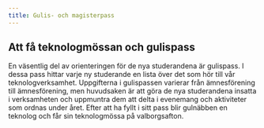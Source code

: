 ```yaml
---
title: Gulis- och magisterpass
---
```

## Att få teknologmössan och gulispass

En väsentlig del av orienteringen för de nya studerandena är gulispass. I dessa pass hittar varje ny studerande en lista över det som hör till vår teknologverksamhet. Uppgifterna i gulispassen varierar från ämnesförening till ämnesförening, men huvudsaken är att göra de nya studerandena insatta i verksamheten och uppmuntra dem att delta i evenemang och aktiviteter som ordnas under året. Efter att ha fyllt i sitt pass blir gulnäbben en teknolog och får sin teknologmössa på valborgsafton.
